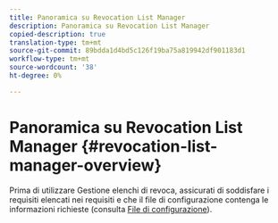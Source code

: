```yaml
---
title: Panoramica su Revocation List Manager
description: Panoramica su Revocation List Manager
copied-description: true
translation-type: tm+mt
source-git-commit: 89bdda1d4bd5c126f19ba75a819942df901183d1
workflow-type: tm+mt
source-wordcount: '38'
ht-degree: 0%

---
```



# Panoramica su Revocation List Manager {#revocation-list-manager-overview}

Prima di utilizzare Gestione elenchi di revoca, assicurati di soddisfare i requisiti elencati nei requisiti e che il file di configurazione contenga le informazioni richieste (consulta [File di configurazione](../policy-revocation-list-manager/revocation-config-file-props.md)).
